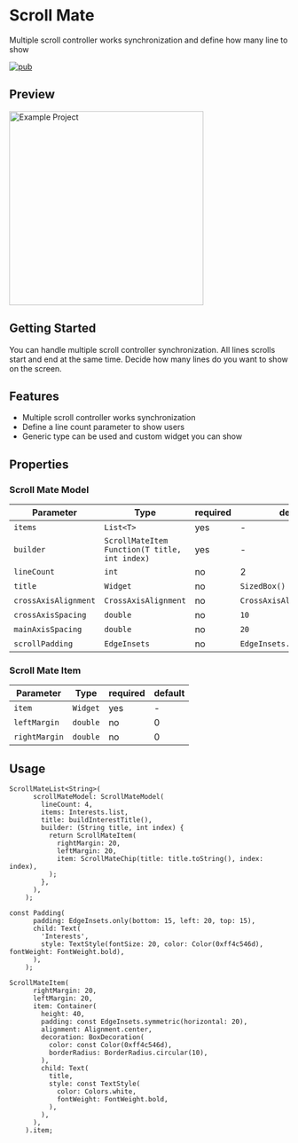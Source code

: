 # Scroll Mate

Multiple scroll controller works synchronization and define how many line to show

[![pub](https://img.shields.io/pub/v/scroll_mate)](https://pub.dev/packages/scroll_mate)

## Preview

<img src="https://github.com/yusufnadar/reddit/blob/master/preview.gif" alt="Example Project" height="350" />

## Getting Started

You can handle multiple scroll controller synchronization. All lines scrolls start and end at the
same time. Decide how many lines do you want to show on the screen.

## Features

- Multiple scroll controller works synchronization
- Define a line count parameter to show users
- Generic type can be used and custom widget you can show

## Properties

### Scroll Mate Model

| Parameter            | Type                                          | required | default                    |
|----------------------|-----------------------------------------------|----------|----------------------------|
| `items`              | `List<T>`                                     | yes      | -                          |
| `builder`            | `ScrollMateItem Function(T title, int index)` | yes      | -                          |
| `lineCount`          | `int`                                         | no       | 2                          |
| `title`              | `Widget`                                      | no       | `SizedBox()`               |
| `crossAxisAlignment` | `CrossAxisAlignment`                          | no       | `CrossAxisAlignment.start` |
| `crossAxisSpacing`   | `double`                                      | no       | `10`                       |
| `mainAxisSpacing`    | `double`                                      | no       | `20`                       |
| `scrollPadding`      | `EdgeInsets`                                  | no       | `EdgeInsets.zero`          |

### Scroll Mate Item

| Parameter     | Type     | required | default |
|---------------|----------|----------|---------|
| `item`        | `Widget` | yes      | -       |
| `leftMargin`  | `double` | no       | 0       |
| `rightMargin` | `double` | no       | 0       |

## Usage

```
ScrollMateList<String>(
      scrollMateModel: ScrollMateModel(
        lineCount: 4,
        items: Interests.list,
        title: buildInterestTitle(),
        builder: (String title, int index) {
          return ScrollMateItem(
            rightMargin: 20,
            leftMargin: 20,
            item: ScrollMateChip(title: title.toString(), index: index),
          );
        },
      ),
    );
```

```
const Padding(
      padding: EdgeInsets.only(bottom: 15, left: 20, top: 15),
      child: Text(
        'Interests',
        style: TextStyle(fontSize: 20, color: Color(0xff4c546d), fontWeight: FontWeight.bold),
      ),
    );
```

```
ScrollMateItem(
      rightMargin: 20,
      leftMargin: 20,
      item: Container(
        height: 40,
        padding: const EdgeInsets.symmetric(horizontal: 20),
        alignment: Alignment.center,
        decoration: BoxDecoration(
          color: const Color(0xff4c546d),
          borderRadius: BorderRadius.circular(10),
        ),
        child: Text(
          title,
          style: const TextStyle(
            color: Colors.white,
            fontWeight: FontWeight.bold,
          ),
        ),
      ),
    ).item;
```

